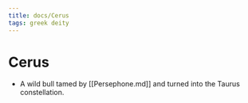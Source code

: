 ```yaml
---
title: docs/Cerus
tags: greek deity
---
```


# Cerus 
- A wild bull tamed by [[Persephone.md]] and turned into the Taurus constellation.